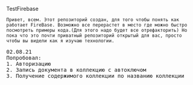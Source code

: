 TestFirebase

`Привет, всем. Этот репозиторий создан, для того чтобы понять как работает FireBase. Возможно все перерастет в место где можно быстро посмотреть примеры кода.(Для этого надо будет все отрефакторить)
Но пока что это почти приватный репозиторий открытый для вас, просто чтобы вы видели как я изучаю технологии.`

<pre>
02.08.21
Попробовал:
1. Авторизацию
2. Запись документа в коллекцию с автоключом
3. Получение содержимого коллекции по названию коллекции

</pre>
